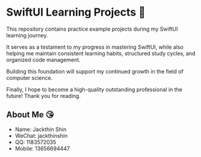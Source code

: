 # SwiftUI Learning Projects 👀

This repository contains practice example projects during my SwiftUI learning journey. 

It serves as a testament to my progress in mastering SwiftUI, while also helping me maintain consistent learning habits, structured study cycles, and organized code management. 

Building this foundation will support my continued growth in the field of computer science.

Finally, I hope to become a high-quality outstanding professional in the future! Thank you for reading.

## About Me 😘
- Name: Jackthin Shin
- WeChat: jackthinshin  
- QQ: 1183572035  
- Mobile: 13656694447
